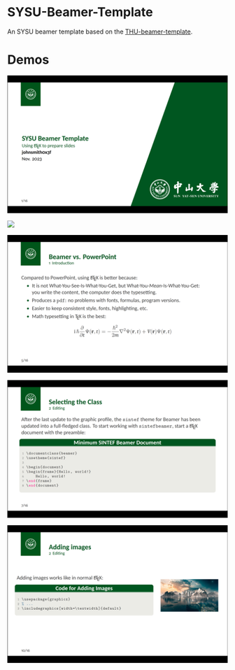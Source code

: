 # SYSU-Beamer-Template

An SYSU beamer template based on the [THU-beamer-template](https://github.com/FangWHao/THU-beamer-template).

# Demos

![](demo/titlepage.png)

![](demo/tableofcontent.png)

![](demo/displaymath.png)

![](demo/displaycode.png)

![](demo/displayimage.png)
